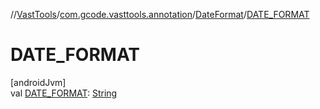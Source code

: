 //[VastTools](../../../index.md)/[com.gcode.vasttools.annotation](../index.md)/[DateFormat](index.md)/[DATE_FORMAT](-d-a-t-e_-f-o-r-m-a-t.md)

# DATE_FORMAT

[androidJvm]\
val [DATE_FORMAT](-d-a-t-e_-f-o-r-m-a-t.md): [String](https://developer.android.com/reference/kotlin/java/lang/String.html)
